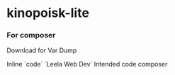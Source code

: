# kinopoisk-lite


<h3>For composer</h3>
<p>Download for Var Dump</p>
Inline `code`
`Leela Web Dev`
Intended code
    composer



  
